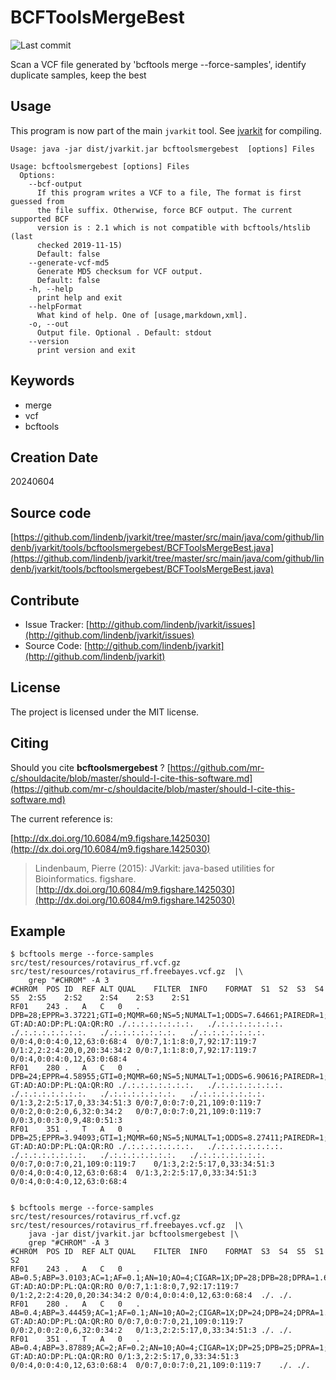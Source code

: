 # BCFToolsMergeBest

![Last commit](https://img.shields.io/github/last-commit/lindenb/jvarkit.png)

Scan a VCF file generated by 'bcftools merge --force-samples', identify duplicate samples, keep the best


## Usage


This program is now part of the main `jvarkit` tool. See [jvarkit](JvarkitCentral.md) for compiling.


```
Usage: java -jar dist/jvarkit.jar bcftoolsmergebest  [options] Files

Usage: bcftoolsmergebest [options] Files
  Options:
    --bcf-output
      If this program writes a VCF to a file, The format is first guessed from 
      the file suffix. Otherwise, force BCF output. The current supported BCF 
      version is : 2.1 which is not compatible with bcftools/htslib (last 
      checked 2019-11-15)
      Default: false
    --generate-vcf-md5
      Generate MD5 checksum for VCF output.
      Default: false
    -h, --help
      print help and exit
    --helpFormat
      What kind of help. One of [usage,markdown,xml].
    -o, --out
      Output file. Optional . Default: stdout
    --version
      print version and exit

```


## Keywords

 * merge
 * vcf
 * bcftools



## Creation Date

20240604

## Source code 

[https://github.com/lindenb/jvarkit/tree/master/src/main/java/com/github/lindenb/jvarkit/tools/bcftoolsmergebest/BCFToolsMergeBest.java](https://github.com/lindenb/jvarkit/tree/master/src/main/java/com/github/lindenb/jvarkit/tools/bcftoolsmergebest/BCFToolsMergeBest.java)


## Contribute

- Issue Tracker: [http://github.com/lindenb/jvarkit/issues](http://github.com/lindenb/jvarkit/issues)
- Source Code: [http://github.com/lindenb/jvarkit](http://github.com/lindenb/jvarkit)

## License

The project is licensed under the MIT license.

## Citing

Should you cite **bcftoolsmergebest** ? [https://github.com/mr-c/shouldacite/blob/master/should-I-cite-this-software.md](https://github.com/mr-c/shouldacite/blob/master/should-I-cite-this-software.md)

The current reference is:

[http://dx.doi.org/10.6084/m9.figshare.1425030](http://dx.doi.org/10.6084/m9.figshare.1425030)

> Lindenbaum, Pierre (2015): JVarkit: java-based utilities for Bioinformatics. figshare.
> [http://dx.doi.org/10.6084/m9.figshare.1425030](http://dx.doi.org/10.6084/m9.figshare.1425030)


## Example

```
$ bcftools merge --force-samples src/test/resources/rotavirus_rf.vcf.gz src/test/resources/rotavirus_rf.freebayes.vcf.gz  |\
	grep "#CHROM" -A 3
#CHROM	POS	ID	REF	ALT	QUAL	FILTER	INFO	FORMAT	S1	S2	S3	S4	S5	2:S5	2:S2	2:S4	2:S3	2:S1
RF01	243	.	A	C	0	.	DPB=28;EPPR=3.37221;GTI=0;MQMR=60;NS=5;NUMALT=1;ODDS=7.64661;PAIREDR=1;PQR=0;PRO=0;QR=408;RO=24;RPPR=3.37221;SRF=24;SRP=55.1256;SRR=0;DP=28;AB=0.5;ABP=3.0103;AF=0.1;AO=4;CIGAR=1X;DPRA=1.66667;EPP=11.6962;LEN=1;MEANALT=1;MQM=60;PAIRED=1;PAO=0;PQA=0;QA=68;RPL=4;RPP=11.6962;RPR=0;RUN=1;SAF=4;SAP=11.6962;SAR=0;TYPE=snp;AN=10;AC=1	GT:AD:AO:DP:PL:QA:QR:RO	./.:.:.:.:.:.:.:.	./.:.:.:.:.:.:.:.	./.:.:.:.:.:.:.:.	./.:.:.:.:.:.:.:.	./.:.:.:.:.:.:.:.	0/0:4,0:0:4:0,12,63:0:68:4	0/0:7,1:1:8:0,7,92:17:119:7	0/1:2,2:2:4:20,0,20:34:34:2	0/0:7,1:1:8:0,7,92:17:119:7	0/0:4,0:0:4:0,12,63:0:68:4
RF01	280	.	A	C	0	.	DPB=24;EPPR=4.58955;GTI=0;MQMR=60;NS=5;NUMALT=1;ODDS=6.90616;PAIREDR=1;PQR=0;PRO=0;QR=374;RO=22;RPPR=4.58955;SRF=22;SRP=50.7827;SRR=0;DP=24;AB=0.4;ABP=3.44459;AF=0.1;AO=2;CIGAR=1X;DPRA=1.05263;EPP=3.0103;LEN=1;MEANALT=1;MQM=60;PAIRED=1;PAO=0;PQA=0;QA=34;RPL=1;RPP=3.0103;RPR=1;RUN=1;SAF=2;SAP=7.35324;SAR=0;TYPE=snp;AN=10;AC=1	GT:AD:AO:DP:PL:QA:QR:RO	./.:.:.:.:.:.:.:.	./.:.:.:.:.:.:.:.	./.:.:.:.:.:.:.:.	./.:.:.:.:.:.:.:.	./.:.:.:.:.:.:.:.	0/1:3,2:2:5:17,0,33:34:51:3	0/0:7,0:0:7:0,21,109:0:119:7	0/0:2,0:0:2:0,6,32:0:34:2	0/0:7,0:0:7:0,21,109:0:119:7	0/0:3,0:0:3:0,9,48:0:51:3
RF01	351	.	T	A	0	.	DPB=25;EPPR=3.94093;GTI=1;MQMR=60;NS=5;NUMALT=1;ODDS=8.27411;PAIREDR=1;PQR=0;PRO=0;QR=357;RO=21;RPPR=3.94093;SRF=21;SRP=48.6112;SRR=0;DP=25;AB=0.4;ABP=3.87889;AF=0.2;AO=4;CIGAR=1X;DPRA=1;EPP=11.6962;LEN=1;MEANALT=1;MQM=60;PAIRED=1;PAO=0;PQA=0;QA=68;RPL=0;RPP=11.6962;RPR=4;RUN=1;SAF=4;SAP=11.6962;SAR=0;TYPE=snp;AN=10;AC=2	GT:AD:AO:DP:PL:QA:QR:RO	./.:.:.:.:.:.:.:.	./.:.:.:.:.:.:.:.	./.:.:.:.:.:.:.:.	./.:.:.:.:.:.:.:.	./.:.:.:.:.:.:.:.	0/0:7,0:0:7:0,21,109:0:119:7	0/1:3,2:2:5:17,0,33:34:51:3	0/0:4,0:0:4:0,12,63:0:68:4	0/1:3,2:2:5:17,0,33:34:51:3	0/0:4,0:0:4:0,12,63:0:68:4


$ bcftools merge --force-samples src/test/resources/rotavirus_rf.vcf.gz src/test/resources/rotavirus_rf.freebayes.vcf.gz  |\
	java -jar dist/jvarkit.jar bcftoolsmergebest |\
	grep "#CHROM" -A 3
#CHROM	POS	ID	REF	ALT	QUAL	FILTER	INFO	FORMAT	S3	S4	S5	S1	S2
RF01	243	.	A	C	0	.	AB=0.5;ABP=3.0103;AC=1;AF=0.1;AN=10;AO=4;CIGAR=1X;DP=28;DPB=28;DPRA=1.66667;EPP=11.6962;EPPR=3.37221;GTI=0;LEN=1;MEANALT=1;MQM=60;MQMR=60;NS=5;NUMALT=1;ODDS=7.64661;PAIRED=1;PAIREDR=1;PAO=0;PQA=0;PQR=0;PRO=0;QA=68;QR=408;RO=24;RPL=4;RPP=11.6962;RPPR=3.37221;RPR=0;RUN=1;SAF=4;SAP=11.6962;SAR=0;SRF=24;SRP=55.1256;SRR=0;TYPE=snp	GT:AD:AO:DP:PL:QA:QR:RO	0/0:7,1:1:8:0,7,92:17:119:7	0/1:2,2:2:4:20,0,20:34:34:2	0/0:4,0:0:4:0,12,63:0:68:4	./.	./.
RF01	280	.	A	C	0	.	AB=0.4;ABP=3.44459;AC=1;AF=0.1;AN=10;AO=2;CIGAR=1X;DP=24;DPB=24;DPRA=1.05263;EPP=3.0103;EPPR=4.58955;GTI=0;LEN=1;MEANALT=1;MQM=60;MQMR=60;NS=5;NUMALT=1;ODDS=6.90616;PAIRED=1;PAIREDR=1;PAO=0;PQA=0;PQR=0;PRO=0;QA=34;QR=374;RO=22;RPL=1;RPP=3.0103;RPPR=4.58955;RPR=1;RUN=1;SAF=2;SAP=7.35324;SAR=0;SRF=22;SRP=50.7827;SRR=0;TYPE=snp	GT:AD:AO:DP:PL:QA:QR:RO	0/0:7,0:0:7:0,21,109:0:119:7	0/0:2,0:0:2:0,6,32:0:34:2	0/1:3,2:2:5:17,0,33:34:51:3	./.	./.
RF01	351	.	T	A	0	.	AB=0.4;ABP=3.87889;AC=2;AF=0.2;AN=10;AO=4;CIGAR=1X;DP=25;DPB=25;DPRA=1;EPP=11.6962;EPPR=3.94093;GTI=1;LEN=1;MEANALT=1;MQM=60;MQMR=60;NS=5;NUMALT=1;ODDS=8.27411;PAIRED=1;PAIREDR=1;PAO=0;PQA=0;PQR=0;PRO=0;QA=68;QR=357;RO=21;RPL=0;RPP=11.6962;RPPR=3.94093;RPR=4;RUN=1;SAF=4;SAP=11.6962;SAR=0;SRF=21;SRP=48.6112;SRR=0;TYPE=snp	GT:AD:AO:DP:PL:QA:QR:RO	0/1:3,2:2:5:17,0,33:34:51:3	0/0:4,0:0:4:0,12,63:0:68:4	0/0:7,0:0:7:0,21,109:0:119:7	./.	./.
```


